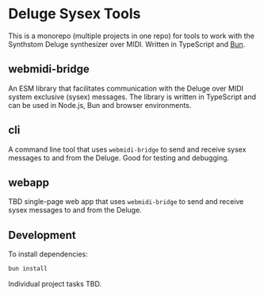 # Deluge Sysex Tools

This is a monorepo (multiple projects in one repo) for tools to work with the Synthstom Deluge synthesizer over MIDI. Written in TypeScript and [Bun](https://bun.sh).

## webmidi-bridge

An ESM library that facilitates communication with the Deluge over MIDI system exclusive (sysex) messages. The library is written in TypeScript and can be used in Node.js, Bun and browser environments.

## cli

A command line tool that uses `webmidi-bridge` to send and receive sysex messages to and from the Deluge. Good for testing and debugging.

## webapp

TBD single-page web app that uses `webmidi-bridge` to send and receive sysex messages to and from the Deluge.

## Development

To install dependencies:

```bash
bun install
```

Individual project tasks TBD.
